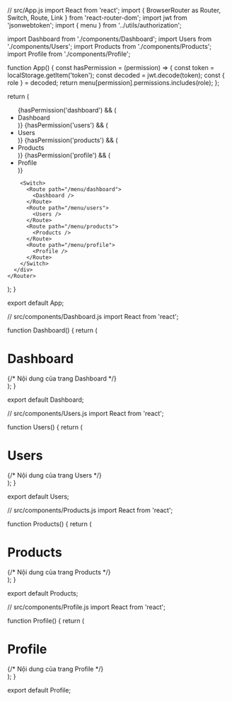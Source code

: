 // src/App.js
import React from 'react';
import { BrowserRouter as Router, Switch, Route, Link } from 'react-router-dom';
import jwt from 'jsonwebtoken';
import { menu } from '../utils/authorization';

import Dashboard from './components/Dashboard';
import Users from './components/Users';
import Products from './components/Products';
import Profile from './components/Profile';

function App() {
  const hasPermission = (permission) => {
    const token = localStorage.getItem('token');
    const decoded = jwt.decode(token);
    const { role } = decoded;
    return menu[permission].permissions.includes(role);
  };

  return (
    <Router>
      <div>
        <nav>
          <ul>
            {hasPermission('dashboard') && (
              <li>
                <Link to="/menu/dashboard">Dashboard</Link>
              </li>
            )}
            {hasPermission('users') && (
              <li>
                <Link to="/menu/users">Users</Link>
              </li>
            )}
            {hasPermission('products') && (
              <li>
                <Link to="/menu/products">Products</Link>
              </li>
            )}
            {hasPermission('profile') && (
              <li>
                <Link to="/menu/profile">Profile</Link>
              </li>
            )}
          </ul>
        </nav>

        <Switch>
          <Route path="/menu/dashboard">
            <Dashboard />
          </Route>
          <Route path="/menu/users">
            <Users />
          </Route>
          <Route path="/menu/products">
            <Products />
          </Route>
          <Route path="/menu/profile">
            <Profile />
          </Route>
        </Switch>
      </div>
    </Router>
  );
}

export default App;

// src/components/Dashboard.js
import React from 'react';

function Dashboard() {
  return (
    <div>
      <h1>Dashboard</h1>
      {/* Nội dung của trang Dashboard */}
    </div>
  );
}

export default Dashboard;

// src/components/Users.js
import React from 'react';

function Users() {
  return (
    <div>
      <h1>Users</h1>
      {/* Nội dung của trang Users */}
    </div>
  );
}

export default Users;

// src/components/Products.js
import React from 'react';

function Products() {
  return (
    <div>
      <h1>Products</h1>
      {/* Nội dung của trang Products */}
    </div>
  );
}

export default Products;

// src/components/Profile.js
import React from 'react';

function Profile() {
  return (
    <div>
      <h1>Profile</h1>
      {/* Nội dung của trang Profile */}
    </div>
  );
}

export default Profile;